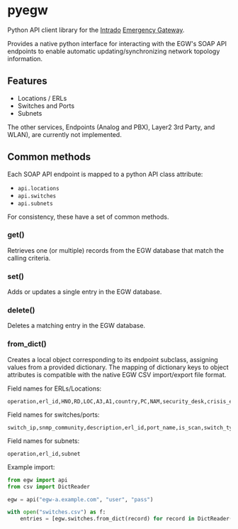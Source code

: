 # pyegw

Python API client library for the [Intrado][intrado] [Emergency Gateway][egw].

Provides a native python interface for interacting with the EGW's
SOAP API endpoints to enable automatic updating/synchronizing network
topology information.

[intrado]: https://www.intrado.com/
[egw]: https://www.intrado.com/en/safety-services/public-safety/e911-large-enterprise

## Features

- Locations / ERLs
- Switches and Ports
- Subnets

The other services, Endpoints (Analog and PBX), Layer2 3rd Party, and
WLAN), are currently not implemented.

## Common methods

Each SOAP API endpoint is mapped to a python API class attribute:

- `api.locations`
- `api.switches`
- `api.subnets`

For consistency, these have a set of common methods.

### get()

Retrieves one (or multiple) records from the EGW database that match the
calling criteria.

### set()

Adds or updates a single entry in the EGW database.

### delete()

Deletes a matching entry in the EGW database.

### from_dict()

Creates a local object corresponding to its endpoint subclass, assigning
values from a provided dictionary.  The mapping of dictionary keys to object
attributes is compatible with the native EGW CSV import/export file format.

Field names for ERLs/Locations:

```csv
operation,erl_id,HNO,RD,LOC,A3,A1,country,PC,NAM,security_desk,crisis_email,url_data
```

Field names for switches/ports:

```csv
switch_ip,snmp_community,description,erl_id,port_name,is_scan,switch_type
```

Field names for subnets:

```csv
operation,erl_id,subnet
```

Example import:

```python
from egw import api
from csv import DictReader

egw = api("egw-a.example.com", "user", "pass")

with open("switches.csv") as f:
    entries = [egw.switches.from_dict(record) for record in DictReader(f)]
```
